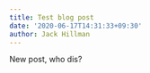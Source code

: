 ```yaml
---
title: Test blog post
date: '2020-06-17T14:31:33+09:30'
author: Jack Hillman
---
```

New post, who dis?